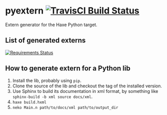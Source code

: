 # pyextern [![TravisCI Build Status](https://travis-ci.org/andyli/pyextern.svg?branch=master)](https://travis-ci.org/andyli/pyextern)

Extern generator for the Haxe Python target.

## List of generated externs

[![Requirements Status](https://requires.io/github/andyli/pyextern/requirements.svg?branch=master)](https://requires.io/github/andyli/pyextern/requirements/?branch=master)

## How to generate extern for a Python lib

 1. Install the lib, probably using `pip`.
 2. Clone the source of the lib and checkout the tag of the installed version.
 3. Use Sphinx to build its documentation in xml format, by something like `sphinx-build -b xml source docs/xml`.
 4. `haxe build.hxml`
 5. `neko Main.n path/to/docs/xml path/to/output_dir`